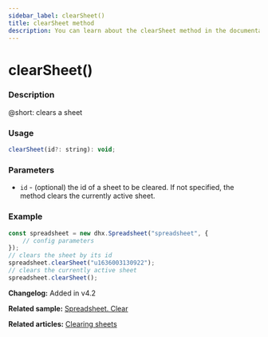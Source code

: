 ```yaml
---
sidebar_label: clearSheet()
title: clearSheet method
description: You can learn about the clearSheet method in the documentation of the DHTMLX JavaScript Spreadsheet library. Browse developer guides and API reference, try out code examples and live demos, and download a free 30-day evaluation version of DHTMLX Spreadsheet.
---
```


# clearSheet()

### Description

@short: clears a sheet

### Usage

~~~jsx
clearSheet(id?: string): void;
~~~

### Parameters

- `id` - (optional) the id of a sheet to be cleared. If not specified, the method clears the currently active sheet.

### Example

~~~jsx {5,7}
const spreadsheet = new dhx.Spreadsheet("spreadsheet", {
    // config parameters
});
// clears the sheet by its id
spreadsheet.clearSheet("u1636003130922");
// clears the currently active sheet
spreadsheet.clearSheet();
~~~

**Changelog:** Added in v4.2 

**Related sample:** [Spreadsheet. Clear](https://snippet.dhtmlx.com/szmtjn72)

**Related articles:** [Clearing sheets](working_with_sheets.md/#clearing-sheets)